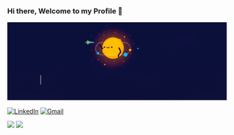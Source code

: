 ### Hi there, Welcome to my Profile 👋

<img src="background_presentation.gif" alt="Gif com a apresentação principal">

[![LinkedIn](https://img.shields.io/badge/LinkedIn-0077B5?style=for-the-badge&logo=linkedin&logoColor=white)](https://www.linkedin.com/in/douglas-yugo/)
[![Gmail](https://img.shields.io/badge/Gmail-D14836?style=for-the-badge&logo=gmail&logoColor=white)](douglasymide@gmail.com)

<div>
<img height="180em" src="https://github-readme-stats.vercel.app/api/top-langs/?username=DouglasIde&layout=compact&langs_count=7&theme=tokyonight"/>
<img height="180em" src="https://github-readme-stats.vercel.app/api?username=DouglasIde&show_icons=true&theme=tokyonight&include_all_commits=true&count_private=true"/>
</div>
